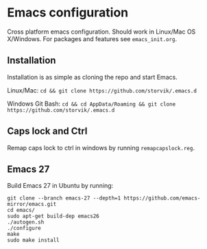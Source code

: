 # Emacs configuration

Cross platform emacs configuration.
Should work in Linux/Mac OS X/Windows.
For packages and features see `emacs_init.org`.

## Installation

Installation is as simple as cloning the repo and start Emacs.

Linux/Mac: `cd && git clone https://github.com/storvik/.emacs.d`

Windows Git Bash: `cd && cd AppData/Roaming && git clone https://github.com/storvik/.emacs.d`

## Caps lock and Ctrl

Remap caps lock to ctrl in windows by running `remapcapslock.reg`.

## Emacs 27

Build Emacs 27 in Ubuntu by running:

``` shell
git clone --branch emacs-27 --depth=1 https://github.com/emacs-mirror/emacs.git
cd emacs/
sudo apt-get build-dep emacs26
./autogen.sh
./configure
make
sudo make install
```
